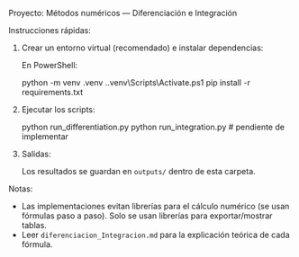 Proyecto: Métodos numéricos — Diferenciación e Integración

Instrucciones rápidas:

1) Crear un entorno virtual (recomendado) e instalar dependencias:

   En PowerShell:

   python -m venv .venv
   .\.venv\Scripts\Activate.ps1
   pip install -r requirements.txt

2) Ejecutar los scripts:

   python run_differentiation.py
   python run_integration.py   # pendiente de implementar

3) Salidas:

   Los resultados se guardan en `outputs/` dentro de esta carpeta.

Notas:
- Las implementaciones evitan librerías para el cálculo numérico (se usan
  fórmulas paso a paso). Solo se usan librerías para exportar/mostrar tablas.
- Leer `diferenciacion_Integracion.md` para la explicación teórica de cada
  fórmula.
